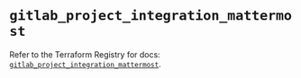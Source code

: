 # `gitlab_project_integration_mattermost`

Refer to the Terraform Registry for docs: [`gitlab_project_integration_mattermost`](https://registry.terraform.io/providers/gitlabhq/gitlab/18.1.1/docs/resources/project_integration_mattermost).
